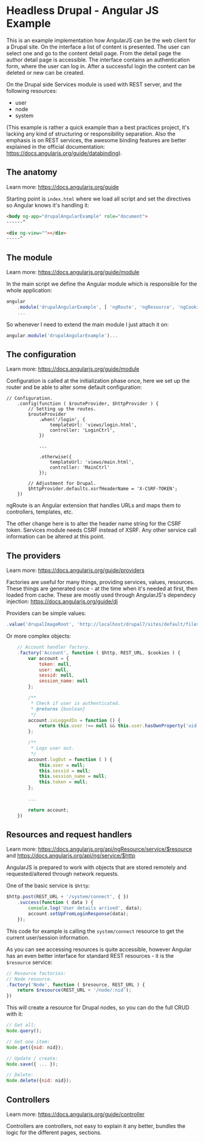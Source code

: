 Headless Drupal - Angular JS Example
====================================


This is an example implementation how AngularJS can be the web client for a Drupal site. On the interface a list of content is presented. The user can select one and go to the content detail page. From the detail page the author detail page is accessible.
The interface contains an authentication form, where the user can log in. After a successful login the content can be deleted or new can be created.

On the Drupal side Services module is used with REST server, and the following resources:

- user
- node
- system

(This example is rather a quick example than a best practices project, it's lacking any kind of structuring or responsibility separation. Also the emphasis is on REST services, the awesome binding features are better explained in the official documentation: https://docs.angularjs.org/guide/databinding).


The anatomy
-----------

Learn more: https://docs.angularjs.org/guide

Starting point is ```index.html``` where we load all script and set the directives so Angular knows it's handling it:

```html
<body ng-app="drupalAngularExample" role="document">
------^
```

```html
<div ng-view=""></div>
-----^
```


The module
----------

Learn more: https://docs.angularjs.org/guide/module

In the main script we define the Angular module which is responsible for the whole application:

```javascript
angular
    .module('drupalAngularExample', [ 'ngRoute', 'ngResource', 'ngCookies' ])
    ...
```

So whenever I need to extend the main module I just attach it on:

```javascript
angular.module('drupalAngularExample')...
```


The configuration
-----------------

Learn more: https://docs.angularjs.org/guide/module

Configuration is called at the initialization phase once, here we set up the router and be able to alter some default configuration:

```javassript
// Configuration.
    .config(function ( $routeProvider, $httpProvider ) {
        // Setting up the routes.
        $routeProvider
            .when('/login', {
                templateUrl: 'views/login.html',
                controller: 'LoginCtrl',
            })
            
            ...
            
            .otherwise({
                templateUrl: 'views/main.html',
                controller: 'MainCtrl'
            });

        // Adjustment for Drupal.
        $httpProvider.defaults.xsrfHeaderName = 'X-CSRF-TOKEN';
    })
```

ngRoute is an Angular extension that handles URLs and maps them to controllers, templates, etc.

The other change here is to alter the header name string for the CSRF token. Services module needs CSRF instead of XSRF. Any other service call information can be altered at this point.


The providers
-------------

Learn more: https://docs.angularjs.org/guide/providers

Factories are useful for many things, providing services, values, resources. These things are generated once - at the time when it's needed at first, then loaded from cache. These are mostly used through AngularJS's dependecy injection: https://docs.angularjs.org/guide/di

Providers can be simple values:

```javascript
.value('drupalImageRoot', 'http://localhost/drupal7/sites/default/files/field/image/')
```

Or more complex objects:

```javascript
    // Account handler factory.
    .factory('Account', function ( $http, REST_URL, $cookies ) {
        var account = {
            token: null,
            user: null,
            sessid: null,
            session_name: null
        };

        /**
         * Check if user is authenticated.
         * @returns {boolean}
         */
        account.isLoggedIn = function () {
            return this.user !== null && this.user.hasOwnProperty('uid') && this.user.uid > 0;
        };

        /**
         * Logs user out.
         */
        account.logOut = function ( ) {
            this.user = null;
            this.sessid = null;
            this.session_name = null;
            this.token = null;
        };
        
        ...

        return account;
    })
```


Resources and request handlers
------------------------------

Learn more: https://docs.angularjs.org/api/ngResource/service/$resource and https://docs.angularjs.org/api/ng/service/$http

AngularJS is prepared to work with objects that are stored remotely and requested/altered through network requests.

One of the basic service is ```$http```:

```javascript
$http.post(REST_URL + '/system/connect', { })
    .success(function ( data ) {
        console.log('User details arrived', data);
        account.setUpFromLoginResponse(data);
    });
```

This code for example is calling the ```system/connect``` resource to get the current user/session information.

As you can see accessing resources is quite accessible, however Angular has an even better interface for standard REST resources - it is the ```$resource``` service:

```javascript
// Resource factories:
// Node resource.
.factory('Node', function ( $resource, REST_URL ) {
    return $resource(REST_URL + '/node/:nid');
})
```

This will create a resource for Drupal nodes, so you can do the full CRUD with it:

```javascript
// Get all:
Node.query();

// Get one item:
Node.get({nid: nid});

// Update / create:
Node.save({ ... });

// Delete:
Node.delete({nid: nid});
```


Controllers
-----------

Learn more: https://docs.angularjs.org/guide/controller

Controllers are controllers, not easy to explain it any better, bundles the logic for the different pages, sections.
